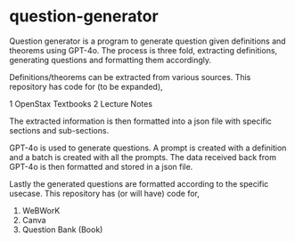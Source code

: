 # question-generator
Question generator is a program to generate question given definitions and theorems using GPT-4o. The process is three fold, extracting definitions, generating questions and formatting them accordingly. 

Definitions/theorems can be extracted from various sources. This repository has code for (to be expanded),

1 OpenStax Textbooks
2 Lecture Notes

The extracted information is then formatted into a json file with specific sections and sub-sections.

GPT-4o is used to generate questions. A prompt is created with a definition and a batch is created with all the prompts. The data received back from GPT-4o is then formatted and stored in a json file.

Lastly the generated questions are formatted according to the specific usecase. This repository has (or will have) code for,

1. WeBWorK
2. Canva
3. Question Bank (Book)







